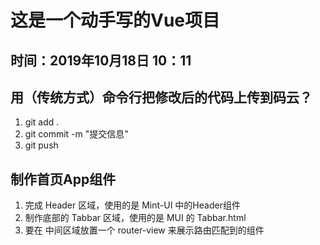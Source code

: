 # 这是一个动手写的Vue项目

## 时间：2019年10月18日 10：11

## 用（传统方式）命令行把修改后的代码上传到码云？
1. git add .
2. git commit -m "提交信息"
3. git push

## 制作首页App组件
1. 完成 Header 区域，使用的是 Mint-UI 中的Header组件
2. 制作底部的 Tabbar 区域，使用的是 MUI 的 Tabbar.html
3. 要在 中间区域放置一个 router-view 来展示路由匹配到的组件